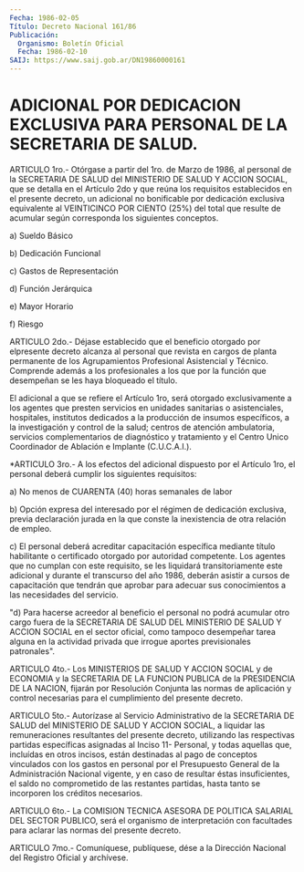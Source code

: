 ```yaml
---
Fecha: 1986-02-05
Título: Decreto Nacional 161/86
Publicación:
  Organismo: Boletín Oficial
  Fecha: 1986-02-10
SAIJ: https://www.saij.gob.ar/DN19860000161
---
```

# ADICIONAL POR DEDICACION EXCLUSIVA PARA PERSONAL DE LA SECRETARIA DE SALUD.

<a id="1"></a>
ARTICULO 1ro.- Otórgase a partir del 1ro. de Marzo de 1986, al personal  de  la  SECRETARIA  DE  SALUD  del  MINISTERIO DE SALUD Y ACCION SOCIAL, que se detalla en el Artículo 2do  y  que  reúna los requisitos  establecidos  en  el presente decreto, un adicional  no bonificable  por dedicación exclusiva  equivalente  al  VEINTICINCO POR  CIENTO  (25%)    del  total  que  resulte  de  acumular  según corresponda los siguientes conceptos.

a) Sueldo Básico

b) Dedicación Funcional

c) Gastos de Representación

d) Función Jerárquica

e) Mayor Horario

f) Riesgo

<a id="2"></a>
ARTICULO 2do.- Déjase establecido que el beneficio otorgado por elpresente  decreto  alcanza  al  personal que revista en cargos de planta permanente de los Agrupamientos  Profesional  Asistencial  y Técnico.  Comprende  además  a  los  profesionales a los que por la función  que  desempeñan  se  les  haya  bloqueado  el  título.

El  adicional  a  que se refiere el Artículo  1ro,  será  otorgado exclusivamente a los  agentes  que  presten  servicios  en unidades sanitarias o asistenciales, hospitales, institutos dedicados  a  la producción  de insumos específicos, a la investigación y control de la salud; centros de atención ambulatoria, servicios complementarios  de  diagnóstico  y  tratamiento  y el Centro Unico Coordinador de Ablación e Implante (C.U.C.A.I.).

<a id="3"></a>
*ARTICULO  3ro.-  A los efectos del adicional dispuesto por el Artículo 1ro, el personal deberá cumplir los siguientes requisitos:

a)  No  menos  de  CUARENTA  (40)  horas  semanales  de  labor

b) Opción expresa del  interesado  por  el  régimen  de dedicación exclusiva,    previa   declaración  jurada  en  la  que  conste  la inexistencia de otra relación de empleo.

c) El personal deberá  acreditar  capacitación específica mediante título habilitante o certificado otorgado por autoridad competente. Los agentes que no cumplan  con  este requisito, se les liquidará transitoriamente este adicional y durante  el  transcurso del año 1986, deberán asistir a cursos de capacitación que  tendrán que  aprobar  para adecuar sus conocimientos a las necesidades  del servicio.

"d) Para hacerse  acreedor  al  beneficio  el  personal  no  podrá acumular  otro cargo fuera de la SECRETARIA DE SALUD DEL MINISTERIO DE SALUD Y  ACCION  SOCIAL  en  el  sector  oficial,  como  tampoco desempeñar  tarea  alguna  en  la  actividad  privada  que  irrogue aportes previsionales patronales".

<a id="4"></a>
ARTICULO  4to.-  Los MINISTERIOS DE SALUD Y ACCION SOCIAL y de ECONOMIA y la SECRETARIA  DE  LA  FUNCION PUBLICA de la PRESIDENCIA DE  LA  NACION,  fijarán  por Resolución  Conjunta  las  normas  de aplicación y control necesarias  para  el cumplimiento del presente decreto.

<a id="5"></a>
ARTICULO  5to.-  Autorízase  al  Servicio Administrativo de la SECRETARIA  DE SALUD del MINISTERIO DE SALUD  Y  ACCION  SOCIAL,  a liquidar  las  remuneraciones  resultantes  del  presente  decreto, utilizando   las  respectivas  partidas  específicas  asignadas  al Inciso 11- Personal,  y  todas  aquellas  que,  incluídas  en otros incisos, están destinadas  al pago de conceptos vinculados con  los gastos  en personal por el Presupuesto General de la Administración Nacional  vigente,  y  en  caso de resultar éstas insuficientes, el saldo no comprometido de las  restantes  partidas,  hasta  tanto se incorporen los créditos necesarios.

<a id="6"></a>
ARTICULO 6to.- La COMISION TECNICA ASESORA DE POLITICA SALARIAL DEL  SECTOR  PUBLICO,  será  el  organismo  de  interpretación  con facultades  para  aclarar  las  normas  del  presente  decreto.

<a id="7"></a>
ARTICULO    7mo.- Comuníquese, publíquese, dése a la Dirección Nacional del Registro Oficial y archívese.